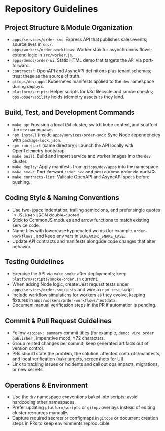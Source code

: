 # Repository Guidelines

## Project Structure & Module Organization
- `apps/services/order-svc`: Express API that publishes sales events; source lives in `src/`.
- `apps/workers/order-workflows`: Worker stub for asynchronous flows; extend logic in `src/worker.js`.
- `apps/demos/order-ui`: Static HTML demo that targets the API via port-forward.
- `contracts/`: OpenAPI and AsyncAPI definitions plus tenant schemas; treat these as the source of truth.
- `gitops/dev/apps`: Kubernetes manifests applied to the `dev` namespace during deploys.
- `platform/scripts`: Helper scripts for k3d lifecycle and smoke checks; `ops-observability` holds telemetry assets as they land.

## Build, Test, and Development Commands
- `make up`: Provision a local `k3d` cluster, switch kube context, and scaffold the `dev` namespace.
- `npm install` (inside `apps/services/order-svc`): Sync Node dependencies with `package-lock.json`.
- `npm run start` (same directory): Launch the API locally with OpenTelemetry bootstrap.
- `make build`: Build and import service and worker images into the `dev` cluster.
- `make deploy`: Apply manifests from `gitops/dev/apps` into the namespace.
- `make smoke`: Port-forward `order-svc` and post a demo order via curl/JQ.
- `make contracts-lint`: Validate OpenAPI and AsyncAPI specs before pushing.

## Coding Style & Naming Conventions
- Use two-space indentation, trailing semicolons, and prefer single quotes in JS; keep JSON double-quoted.
- Stick to CommonJS modules and arrow functions to match existing service code.
- Name files with lowercase hyphenated words (for example, `order-workflows`), and keep env vars in `SCREAMING_SNAKE_CASE`.
- Update API contracts and manifests alongside code changes that alter behavior.

## Testing Guidelines
- Exercise the API via `make smoke` after deployments; keep `platform/scripts/smoke-order.sh` current.
- When adding Node logic, create Jest request tests under `apps/services/order-svc/tests` and wire an `npm test` script.
- Include workflow simulations for workers as they evolve, keeping fixtures in `apps/workers/order-workflows/testdata`.
- Document manual verification steps in the PR if automation is pending.

## Commit & Pull Request Guidelines
- Follow `<scope>: summary` commit titles (for example, `demo: wire order publisher`), imperative mood, ≤72 characters.
- Group related changes per commit; keep generated artifacts out of version control.
- PRs should state the problem, the solution, affected contracts/manifests, and local verification (`make` targets, screenshots for UI).
- Link to tracking issues or incidents and call out ops impacts, migrations, or new secrets.

## Operations & Environment
- Use the `dev` namespace conventions baked into scripts; avoid hardcoding other namespaces.
- Prefer updating `platform/scripts` or `gitops` overlays instead of editing cluster resources manually.
- Capture required secrets or configmaps in `gitops` or document creation steps in PRs to keep environments reproducible.
